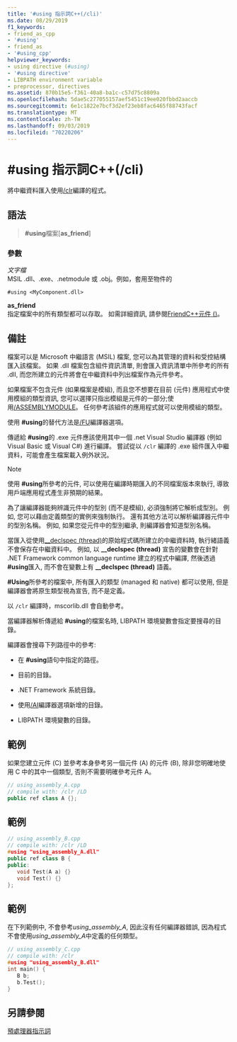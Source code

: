 ```yaml
---
title: '#using 指示詞C++(/cli)'
ms.date: 08/29/2019
f1_keywords:
- friend_as_cpp
- '#using'
- friend_as
- '#using_cpp'
helpviewer_keywords:
- using directive (#using)
- '#using directive'
- LIBPATH environment variable
- preprocessor, directives
ms.assetid: 870b15e5-f361-40a8-ba1c-c57d75c8809a
ms.openlocfilehash: 5dae5c277055157aef5451c19ee020fbbd2aaccb
ms.sourcegitcommit: 6e1c1822e7bcf3d2ef23eb8fac6465f88743facf
ms.translationtype: MT
ms.contentlocale: zh-TW
ms.lasthandoff: 09/03/2019
ms.locfileid: "70220206"
---
```

# <a name="using-directive-ccli"></a>#using 指示詞C++(/cli)

將中繼資料匯入使用[/clr](../build/reference/clr-common-language-runtime-compilation.md)編譯的程式。

## <a name="syntax"></a>語法

> **#using**檔案[**as_friend**]

### <a name="parameters"></a>參數

*文字檔*\
MSIL .dll、.exe、.netmodule 或 .obj。例如，套用至物件的

`#using <MyComponent.dll>`

**as_friend**\
指定檔案中的所有類型都可以存取。 如需詳細資訊, 請參閱[FriendC++元件 ()](../dotnet/friend-assemblies-cpp.md)。

## <a name="remarks"></a>備註

檔案可以是 Microsoft 中繼語言 (MSIL) 檔案, 您可以為其管理的資料和受控結構匯入該檔案。 如果 .dll 檔案包含組件資訊清單, 則會匯入資訊清單中所參考的所有 .dll, 而您所建立的元件將會在中繼資料中列出檔案作為元件參考。

如果檔案不包含元件 (如果檔案是模組), 而且您不想要在目前 (元件) 應用程式中使用模組的類型資訊, 您可以選擇只指出模組是元件的一部分;使用[/ASSEMBLYMODULE](../build/reference/assemblymodule-add-a-msil-module-to-the-assembly.md)。 任何參考該組件的應用程式就可以使用模組的類型。

使用 **#using**的替代方法是[/FU](../build/reference/fu-name-forced-hash-using-file.md)編譯器選項。

傳遞給 **#using**的 .exe 元件應該使用其中一個 .net Visual Studio 編譯器 (例如 Visual Basic 或 Visual C#) 進行編譯。  嘗試從以 `/clr` 編譯的 .exe 組件匯入中繼資料，可能會產生檔案載入例外狀況。

> [!NOTE]
> 使用 **#using**所參考的元件, 可以使用在編譯時期匯入的不同檔案版本來執行, 導致用戶端應用程式產生非預期的結果。

為了讓編譯器能夠辨識元件中的型別 (而不是模組), 必須強制將它解析成型別。 例如, 您可以藉由定義類型的實例來強制執行。 還有其他方法可以解析編譯器元件中的型別名稱。 例如, 如果您從元件中的型別繼承, 則編譯器會知道型別名稱。

當匯入從使用[__declspec (thread)](../cpp/thread.md)的原始程式碼所建立的中繼資料時, 執行緒語義不會保存在中繼資料中。 例如, 以 **__declspec (thread)** 宣告的變數會在針對 .NET Framework common language runtime 建立的程式中編譯, 然後透過 **#using**匯入, 而不會在變數上有 **__declspec (thread)** 語義。

**#Using**所參考的檔案中, 所有匯入的類型 (managed 和 native) 都可以使用, 但是編譯器會將原生類型視為宣告, 而不是定義。

以 `/clr` 編譯時，mscorlib.dll 會自動參考。

當編譯器解析傳遞給 **#using**的檔案名時, LIBPATH 環境變數會指定要搜尋的目錄。

編譯器會搜尋下列路徑中的參考:

- 在 **#using**語句中指定的路徑。

- 目前的目錄。

- .NET Framework 系統目錄。

- 使用[/AI](../build/reference/ai-specify-metadata-directories.md)編譯器選項新增的目錄。

- LIBPATH 環境變數的目錄。

## <a name="example"></a>範例

如果您建立元件 (C) 並參考本身參考另一個元件 (A) 的元件 (B), 除非您明確地使用 C 中的其中一個類型, 否則不需要明確參考元件 A。

```cpp
// using_assembly_A.cpp
// compile with: /clr /LD
public ref class A {};
```

## <a name="example"></a>範例

```cpp
// using_assembly_B.cpp
// compile with: /clr /LD
#using "using_assembly_A.dll"
public ref class B {
public:
   void Test(A a) {}
   void Test() {}
};
```

## <a name="example"></a>範例

在下列範例中, 不會參考*using_assembly_A*, 因此沒有任何編譯器錯誤, 因為程式不會使用*using_assembly_A*中定義的任何類型。

```cpp
// using_assembly_C.cpp
// compile with: /clr
#using "using_assembly_B.dll"
int main() {
   B b;
   b.Test();
}
```

## <a name="see-also"></a>另請參閱

[預處理器指示詞](../preprocessor/preprocessor-directives.md)

